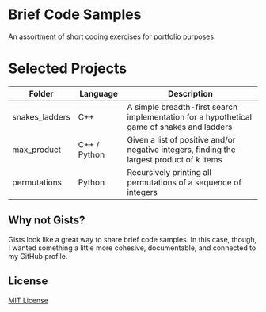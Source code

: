 # Brief Code Samples

An assortment of short coding exercises for portfolio purposes.

# Selected Projects

| Folder | Language | Description |
| --- | --- | --- |
| snakes_ladders | C++ | A simple breadth-first search implementation for a hypothetical game of snakes and ladders |
| max_product | C++ / Python | Given a list of positive and/or negative integers, finding the largest product of *k* items |
| permutations | Python | Recursively printing all permutations of a sequence of integers |

## Why not Gists?
Gists look like a great way to share brief code samples. In this case, though, I wanted something a little more cohesive, documentable, and connected to my GitHub profile.

## License
[MIT License](https://choosealicense.com/licenses/mit/)
